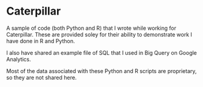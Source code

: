 # Caterpillar
A sample of code (both Python and R) that I wrote while working for Caterpillar. These are provided soley for their ability to demonstrate work I have done in R and Python.

I also have shared an example file of SQL that I used in Big Query on Google Analytics. 

Most of the data associated with these Python and R scripts are proprietary, so they are not shared here. 


